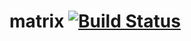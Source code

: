 # matrix [![Build Status](https://travis-ci.org/kochie/matrix.svg?branch=master)](https://travis-ci.org/kochie/matrix)

